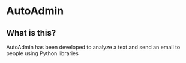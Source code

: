 # AutoAdmin

## What is this?
AutoAdmin has been developed to analyze a text and send an email to people using Python libraries